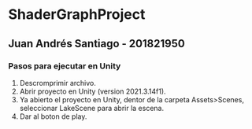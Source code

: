 # ShaderGraphProject
## Juan Andrés Santiago - 201821950
### Pasos para ejecutar en Unity
1. Descromprimir archivo.
2. Abrir proyecto en Unity (version 2021.3.14f1).
3. Ya abierto el proyecto en Unity, dentor de la carpeta Assets>Scenes, seleccionar LakeScene para abrir la escena. 
4. Dar al boton de play.
